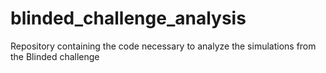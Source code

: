 # blinded_challenge_analysis
Repository containing the code necessary to analyze the simulations from the Blinded challenge
